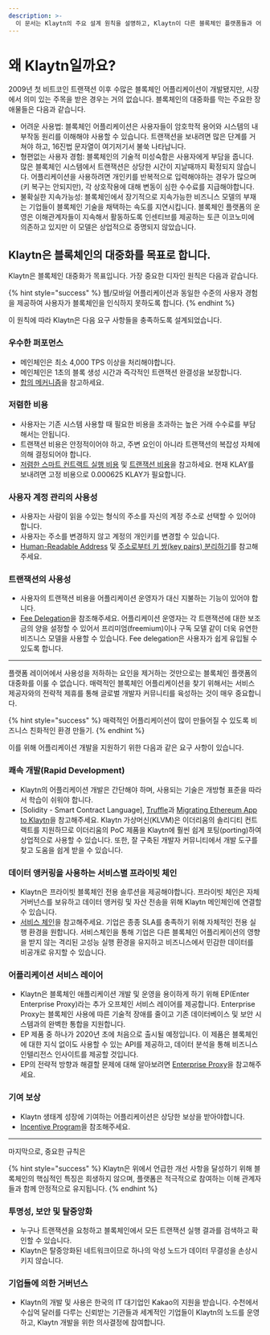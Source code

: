 ```yaml
---
description: >-
  이 문서는 Klaytn의 주요 설계 원칙을 설명하고, Klaytn이 다른 블록체인 플랫폼들과 어떻게 차별화되는지 설명합니다.
---
```


# 왜 Klaytn일까요?

2009년 첫 비트코인 트랜잭션 이후 수많은 블록체인 어플리케이션이 개발됐지만, 시장에서 의미 있는 주목을 받은 경우는 거의 없습니다. 블록체인의 대중화를 막는 주요한 장애물들은 다음과 같습니다.

- 어려운 사용법: 블록체인 어플리케이션은 사용자들이 암호학적 용어와 시스템의 내부작동 원리를 이해해야 사용할 수 있습니다. 트랜잭션을 보내려면 많은 단계를 거쳐야 하고, 16진법 문자열이 여기저기서 불쑥 나타납니다.
- 형편없는 사용자 경험: 블록체인의 기술적 미성숙함은 사용자에게 부담을 줍니다. 많은 블록체인 시스템에서 트랜잭션은 상당한 시간이 지날때까지 확정되지 않습니다. 어플리케이션을 사용하려면 개인키를 반복적으로 입력해야하는 경우가 많으며(키 복구는 안되지만), 각 상호작용에 대해 변동이 심한 수수료를 지급해야합니다.
- 불확실한 지속가능성: 블록체인에서 장기적으로 지속가능한 비즈니스 모델의 부재는 기업들이 블록체인 기술을 채택하는 속도를 지연시킵니다. 블록체인 플랫폼의 운영은 이해관계자들이 지속해서 활동하도록 인센티브를 제공하는 토큰 이코노미에 의존하고 있지만 이 모델은 상업적으로 증명되지 않았습니다.

## Klaytn은 블록체인의 대중화를 목표로 합니다.

Klaytn은 블록체인 대중화가 목표입니다. 가장 중요한 디자인 원칙은 다음과 같습니다.

{% hint style="success" %}
웹/모바일 어플리케이션과 동일한 수준의 사용자 경험을 제공하여 사용자가 블록체인을 인식하지 못하도록 합니다.
{% endhint %}

이 원칙에 따라 Klaytn은 다음 요구 사항들을 충족하도록 설계되었습니다.

### 우수한 퍼포먼스

- 메인체인은 최소 4,000 TPS 이상을 처리해야합니다.
- 메인체인은 1초의 블록 생성 시간과 즉각적인 트랜잭션 완결성을 보장합니다.
- [합의 메커니즘](design/consensus-mechanism.md)을 참고하세요.

### 저렴한 비용

- 사용자는 기존 시스템 사용할 때 필요한 비용을 초과하는 높은 거래 수수료를 부담해서는 안됩니다.
- 트랜잭션 비용은 안정적이어야 하고, 주변 요인이 아니라 트랜잭션의 복잡성 자체에 의해 결정되어야 합니다.
- [저렴한 스마트 컨트랙트 실행 비용](design/computation/klaytn-smart-contract.md#affordable-smart-contract-execution-cost) 및 [트랜잭션 비용](design/transaction-fees.md)을 참고하세요. 현재 KLAY를 보내려면 고정 비용으로 0.000625 KLAY가 필요합니다.

### 사용자 계정 관리의 사용성

- 사용자는 사람이 읽을 수있는 형식의 주소를 자신의 계정 주소로 선택할 수 있어야합니다.
- 사용자는 주소를 변경하지 않고 계정의 개인키를 변경할 수 있습니다.
- [Human-Readable Address](design/accounts.md#human-readable-address-hra) 및 [주소로부터 키 쌍(key pairs) 분리하기](design/accounts.md#decoupling-key-pairs-from-addresses)를 참고해주세요.

### 트랜잭션의 사용성

- 사용자의 트랜잭션 비용을 어플리케이션 운영자가 대신 지불하는 기능이 있어야 합니다.
- [Fee Delegation](design/transactions/README.md#fee-delegation)을 참조해주세요. 어플리케이션 운영자는 각 트랜잭션에 대한 보조금의 양을 설정할 수 있어서 프리미엄(freemium)이나 구독 모델 같이 더욱 유연한 비즈니스 모델을 사용할 수 있습니다. Fee delegation은 사용자가 쉽게 유입될 수 있도록 합니다.

***

플랫폼 레이어에서 사용성을 저하하는 요인을 제거하는 것만으로는 블록체인 플랫폼의 대중화를 이룰 수 없습니다. 매력적인 블록체인 어플리케이션을 찾기 위해서는 서비스 제공자와의 전략적 제휴를 통해 글로벌 개발자 커뮤니티를 육성하는 것이 매우 중요합니다.

{% hint style="success" %}
매력적인 어플리케이션이 많이 만들어질 수 있도록 비즈니스 친화적인 환경 만들기.
{% endhint %}

이를 위해 어플리케이션 개발을 지원하기 위한 다음과 같은 요구 사항이 있습니다.

### 쾌속 개발(Rapid Development)

- Klaytn의 어플리케이션 개발은 간단해야 하며, 사용되는 기술은 개방형 표준을 따라서 학습이 쉬워야 합니다.
- [Solidity - Smart Contract Language], [Truffle](../toolkit/truffle.md)과 [Migrating Ethereum App to Klaytn](../bapp/tutorials/migrating-ethereum-app-to-klaytn.md)을 참고해주세요. Klaytn 가상머신(KLVM)은 이더리움의 솔리디티 컨트랙트를 지원하므로 이더리움의 PoC 제품을 Klaytn에 훨씬 쉽게 포팅(porting)하여 상업적으로 사용할 수 있습니다. 또한, 잘 구축된 개발자 커뮤니티에서 개발 도구를 찾고 도움을 쉽게 받을 수 있습니다.

### 데이터 앵커링을 사용하는 서비스별 프라이빗 체인

- Klaytn은 프라이빗 블록체인 전용 솔루션을 제공해야합니다. 프라이빗 체인은 자체 거버넌스를 보유하고 데이터 앵커링 및 자산 전송을 위해 Klaytn 메인체인에 연결할 수 있습니다.
- [서비스 체인](scaling-solutions.md#service-chain)을 참고해주세요. 기업은 종종 SLA를 충족하기 위해 자체적인 전용 실행 환경을 원합니다. 서비스체인을 통해 기업은 다른 블록체인 어플리케이션의 영향을 받지 않는 격리된 고성능 실행 환경을 유지하고 비즈니스에서 민감한 데이터를 비공개로 유지할 수 있습니다.

### 어플리케이션 서비스 레이어

- Klaytn은 블록체인 애플리케이션 개발 및 운영을 용이하게 하기 위해 EP(Enter Enterprise Proxy)라는 추가 오프체인 서비스 레이어를 제공합니다. Enterprise Proxy는 블록체인 사용에 따른 기술적 장애를 줄이고 기존 데이터베이스 및 보안 시스템과의 완벽한 통합을 지원합니다.
- EP 제품 중 하나가 2020년 초에 처음으로 출시될 예정입니다. 이 제품은 블록체인에 대한 지식 없이도 사용할 수 있는 API를 제공하고, 데이터 분석을 통해 비즈니스 인텔리전스 인사이트를 제공할 것입니다.
- EP의 전략적 방향과 해결할 문제에 대해 알아보려면 [Enterprise Proxy](enterprise-proxy.md)을 참고해주세요.

### 기여 보상

- Klaytn 생태계 성장에 기여하는 어플리케이션은 상당한 보상을 받아야합니다.
- [Incentive Program](design/token-economy.md#incentive-programs)을 참조해주세요.

***

마지막으로, 중요한 규칙은

{% hint style="success" %}
Klaytn은 위에서 언급한 개선 사항을 달성하기 위해 블록체인의 핵심적인 특징은 희생하지 않으며, 플랫폼은 적극적으로 참여하는 이해 관계자들과 함께 안정적으로 유지됩니다.
{% endhint %}

### 투명성, 보안 및 탈중앙화

- 누구나 트랜잭션을 요청하고 블록체인에서 모든 트랜잭션 실행 결과를 검색하고 확인할 수 있습니다.
- Klaytn은 탈중앙화된 네트워크이므로 하나의 악성 노드가 데이터 무결성을 손상시키지 않습니다.

### 기업들에 의한 거버넌스

- Klaytn의 개발 및 사용은 한국의 IT 대기업인 Kakao의 지원을 받습니다. 수천에서 수십억 달러를 다루는 신뢰받는 기관들과 세계적인 기업들이 Klaytn의 노드를 운영하고, Klaytn 개발을 위한 의사결정에 참여합니다.


